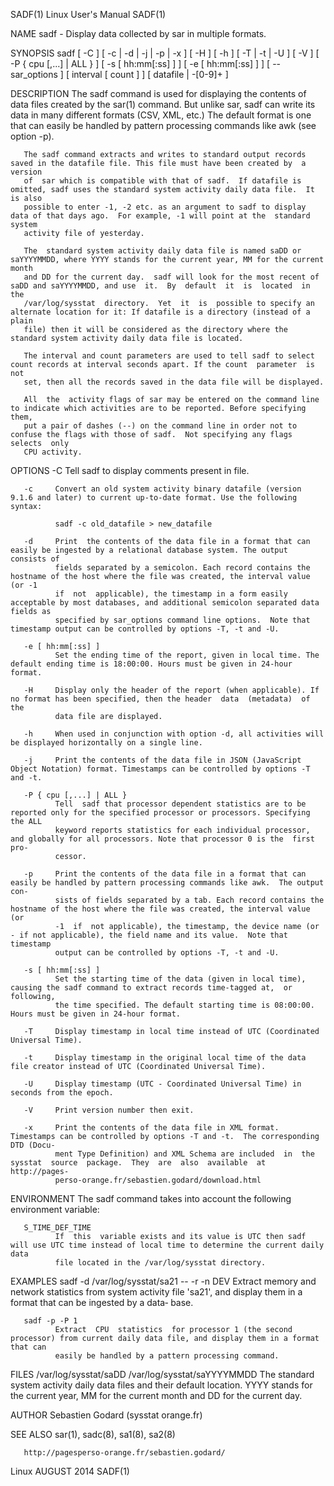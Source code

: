 SADF(1)                                                         Linux User's Manual                                                        SADF(1)

NAME
       sadf - Display data collected by sar in multiple formats.

SYNOPSIS
       sadf  [  -C  ]  [  -c  | -d | -j | -p | -x ] [ -H ] [ -h ] [ -T | -t | -U ] [ -V ] [ -P { cpu [,...] | ALL } ] [ -s [ hh:mm[:ss] ] ] [ -e [
       hh:mm[:ss] ] ] [ -- sar_options ] [ interval [ count ] ] [ datafile | -[0-9]+ ]

DESCRIPTION
       The sadf command is used for displaying the contents of data files created by the sar(1) command. But unlike sar, sadf can write  its  data
       in  many  different  formats (CSV, XML, etc.)  The default format is one that can easily be handled by pattern processing commands like awk
       (see option -p).

       The sadf command extracts and writes to standard output records saved in the datafile file. This file must have been created by  a  version
       of  sar which is compatible with that of sadf.  If datafile is omitted, sadf uses the standard system activity daily data file.  It is also
       possible to enter -1, -2 etc. as an argument to sadf to display data of that days ago.  For example, -1 will point at the  standard  system
       activity file of yesterday.

       The  standard system activity daily data file is named saDD or saYYYYMMDD, where YYYY stands for the current year, MM for the current month
       and DD for the current day.  sadf will look for the most recent of saDD and saYYYYMMDD, and use  it.  By  default  it  is  located  in  the
       /var/log/sysstat  directory.  Yet  it  is  possible to specify an alternate location for it: If datafile is a directory (instead of a plain
       file) then it will be considered as the directory where the standard system activity daily data file is located.

       The interval and count parameters are used to tell sadf to select count records at interval seconds apart. If the count  parameter  is  not
       set, then all the records saved in the data file will be displayed.

       All  the  activity flags of sar may be entered on the command line to indicate which activities are to be reported. Before specifying them,
       put a pair of dashes (--) on the command line in order not to confuse the flags with those of sadf.  Not specifying any flags selects  only
       CPU activity.

OPTIONS
       -C     Tell sadf to display comments present in file.

       -c     Convert an old system activity binary datafile (version 9.1.6 and later) to current up-to-date format. Use the following syntax:

              sadf -c old_datafile > new_datafile

       -d     Print  the contents of the data file in a format that can easily be ingested by a relational database system. The output consists of
              fields separated by a semicolon. Each record contains the hostname of the host where the file was created, the interval value (or -1
              if  not  applicable), the timestamp in a form easily acceptable by most databases, and additional semicolon separated data fields as
              specified by sar_options command line options.  Note that timestamp output can be controlled by options -T, -t and -U.

       -e [ hh:mm[:ss] ]
              Set the ending time of the report, given in local time. The default ending time is 18:00:00. Hours must be given in 24-hour format.

       -H     Display only the header of the report (when applicable). If no format has been specified, then the header  data  (metadata)  of  the
              data file are displayed.

       -h     When used in conjunction with option -d, all activities will be displayed horizontally on a single line.

       -j     Print the contents of the data file in JSON (JavaScript Object Notation) format. Timestamps can be controlled by options -T and -t.

       -P { cpu [,...] | ALL }
              Tell  sadf that processor dependent statistics are to be reported only for the specified processor or processors. Specifying the ALL
              keyword reports statistics for each individual processor, and globally for all processors. Note that processor 0 is the  first  pro‐
              cessor.

       -p     Print the contents of the data file in a format that can easily be handled by pattern processing commands like awk.  The output con‐
              sists of fields separated by a tab. Each record contains the hostname of the host where the file was created, the interval value (or
              -1  if  not applicable), the timestamp, the device name (or - if not applicable), the field name and its value.  Note that timestamp
              output can be controlled by options -T, -t and -U.

       -s [ hh:mm[:ss] ]
              Set the starting time of the data (given in local time), causing the sadf command to extract records time-tagged at,  or  following,
              the time specified. The default starting time is 08:00:00.  Hours must be given in 24-hour format.

       -T     Display timestamp in local time instead of UTC (Coordinated Universal Time).

       -t     Display timestamp in the original local time of the data file creator instead of UTC (Coordinated Universal Time).

       -U     Display timestamp (UTC - Coordinated Universal Time) in seconds from the epoch.

       -V     Print version number then exit.

       -x     Print the contents of the data file in XML format.  Timestamps can be controlled by options -T and -t.  The corresponding DTD (Docu‐
              ment Type Definition) and XML Schema are included  in  the  sysstat  source  package.  They  are  also  available  at  http://pages‐
              perso-orange.fr/sebastien.godard/download.html

ENVIRONMENT
       The sadf command takes into account the following environment variable:

       S_TIME_DEF_TIME
              If  this  variable exists and its value is UTC then sadf will use UTC time instead of local time to determine the current daily data
              file located in the /var/log/sysstat directory.

EXAMPLES
       sadf -d /var/log/sysstat/sa21 -- -r -n DEV
              Extract memory and network statistics from system activity file 'sa21', and display them in a format that can be ingested by a data‐
              base.

       sadf -p -P 1
              Extract  CPU  statistics  for processor 1 (the second processor) from current daily data file, and display them in a format that can
              easily be handled by a pattern processing command.

FILES
       /var/log/sysstat/saDD
       /var/log/sysstat/saYYYYMMDD
              The standard system activity daily data files and their default location.  YYYY stands for the current  year,  MM  for  the  current
              month and DD for the current day.

AUTHOR
       Sebastien Godard (sysstat <at> orange.fr)

SEE ALSO
       sar(1), sadc(8), sa1(8), sa2(8)

       http://pagesperso-orange.fr/sebastien.godard/

Linux                                                               AUGUST 2014                                                            SADF(1)
